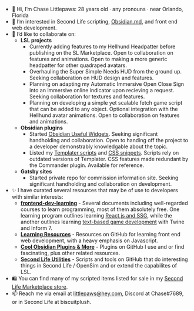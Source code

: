 - 🦌 Hi, I’m Chase Littlepaws: 28 years old · any pronouns · near Orlando, Florida
- 💛 I’m interested in Second Life scripting, [Obsidian.md](https://obsidian.md/), and front end web development.
- 🤝 I’d like to collaborate on:
    - **LSL projects**
      - Currently adding features to my Hellhund Headpatter before publishing on the SL Marketplace. Open to collaboration on features and animations. Open to making a more generic headpatter for other quadraped avatars.
      - Overhauling the Super Simple Needs HUD from the ground up. Seeking collaboration on HUD design and features.  
      - Planning on adapting my Automatic Immersive Open Close Sign into an immersive online indicator upon recieving a request. Seeking collaboration for textures and features.  
      - Planning on developing a simple yet scalable fetch game script that can be added to any object. Optional integration with the Hellhund avatar animations. Open to collaboration on features and animations.  
    - **Obsidian plugins**
      - Started [Obsidian Useful Widgets](https://github.com/ChaseLittlepaws/obsidian-useful-widgets). Seeking significant handholding and collaboration. Open to handing off the project to a developer demonstrably knowledgable about the topic.
      - Listed my [Templater scripts](https://github.com/ChaseLittlepaws/Obsidian-Templater-scripts) and [CSS snippets](https://github.com/ChaseLittlepaws/Obsidain-css-snippets). Scripts rely on outdated versions of Templater. CSS features made redundant by the Commander plugin. Available for reference.  
    - **Gatsby sites**
      - Started private repo for commission information site. Seeking significant handholding and collaboration on development.  
- ✨ I have curated several resources that may be of use to developers with similar interests:
  - **[frontend-dev-learning](https://github.com/ChaseLittlepaws/frontend-dev-learning)** - Several documents including well-regarded courses to learn programming, most of them absolutely free. One learning program outlines learning [React.js and SSG](https://github.com/ChaseLittlepaws/frontend-dev-learning/blob/main/43.01%20React%20Developer%20Curriculum.md), while the another outlines learning [text-based game development](https://github.com/ChaseLittlepaws/frontend-dev-learning/blob/main/43.01%20React%20Developer%20Curriculum.md) with Twine and Inform 7.
  - **[Learning Resources](https://github.com/stars/ChaseLittlepaws/lists/learning-resources)** - Resources on GitHub for learning front end web development, with a heavy emphasis on Javascript.
  - **[Cool Obsidian Plugins & More](https://github.com/stars/ChaseLittlepaws/lists/cool-obsidian-plugins-more)** - Plugins on GitHub I use and or find fascinating, plus other related resources.
  - **[Second Life Utilities](https://github.com/stars/ChaseLittlepaws/lists/second-life-utilities)** - Scripts and tools on GitHub that do interesting things in Second Life / OpenSim and or extend the capabilites of LSL.
- 🛍️ You can find many of my scripted items listed for sale in my [Second Life Marketplace store](https://marketplace.secondlife.com/stores/244066).
- 📫 Reach me via email at littlepaws@hey.com, Discord at Chase#7689, or in Second Life at biscuitplush.
